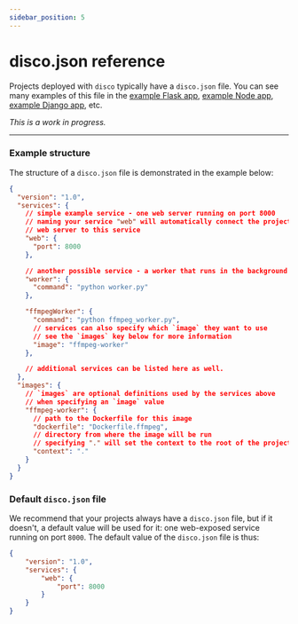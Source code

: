 ```yaml
---
sidebar_position: 5
---
```


# disco.json reference

Projects deployed with `disco` typically have a `disco.json` file. You can see many examples of this file in the [example Flask app](/deployment-guides/flask-sqlite), [example Node app](/deployment-guides/node), [example Django app](/deployment-guides/django), etc.

*This is a work in progress.*

---

### Example structure

The structure of a `disco.json` file is demonstrated in the example below:

```json
{
  "version": "1.0",
  "services": {
    // simple example service - one web server running on port 8000
    // naming your service "web" will automatically connect the project's domain &
    // web server to this service
    "web": {
      "port": 8000
    },

    // another possible service - a worker that runs in the background
    "worker": {
      "command": "python worker.py"
    },

    "ffmpegWorker": {
      "command": "python ffmpeg_worker.py",
      // services can also specify which `image` they want to use
      // see the `images` key below for more information
      "image": "ffmpeg-worker"
    },

    // additional services can be listed here as well.
  },
  "images": {
    // `images` are optional definitions used by the services above
    // when specifying an `image` value
    "ffmpeg-worker": {
      // path to the Dockerfile for this image
      "dockerfile": "Dockerfile.ffmpeg",
      // directory from where the image will be run
      // specifying "." will set the context to the root of the project
      "context": "."
    }
  }
}
```


### Default `disco.json` file

We recommend that your projects always have a `disco.json` file, but if it doesn't, a default value will be used for it: one web-exposed service running on port `8000`. The default value of the `disco.json` file is thus:

```json
{
    "version": "1.0",
    "services": {
        "web": {
            "port": 8000
        }
    }
}
```
